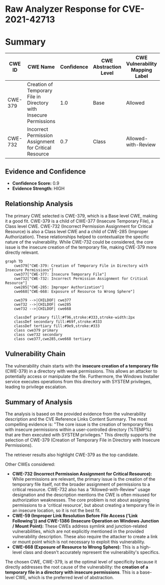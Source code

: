 # Raw Analyzer Response for CVE-2021-42713

# Summary
| CWE ID | CWE Name | Confidence | CWE Abstraction Level | CWE Vulnerability Mapping Label | CWE-Vulnerability Mapping Notes |
|---|---|---|---|---|---|
| CWE-379 | Creation of Temporary File in Directory with Insecure Permissions | 1.0 | Base | Allowed | Primary CWE |
| CWE-732 | Incorrect Permission Assignment for Critical Resource | 0.7 | Class | Allowed-with-Review | Secondary Candidate |

## Evidence and Confidence

*   **Confidence Score:** 0.9
*   **Evidence Strength:** HIGH

## Relationship Analysis
The primary CWE selected is CWE-379, which is a Base level CWE, making it a good fit. CWE-379 is a child of CWE-377 (Insecure Temporary File), a Class level CWE. CWE-732 (Incorrect Permission Assignment for Critical Resource) is also a Class level CWE and a child of CWE-285 (Improper Authorization). These relationships helped to contextualize the specific nature of the vulnerability. While CWE-732 could be considered, the core issue is the insecure creation of the temporary file, making CWE-379 more directly relevant.

```mermaid
graph TD
    cwe379["CWE-379: Creation of Temporary File in Directory with Insecure Permissions"]
    cwe377["CWE-377: Insecure Temporary File"]
    cwe732["CWE-732: Incorrect Permission Assignment for Critical Resource"]
    cwe285["CWE-285: Improper Authorization"]
    cwe668["CWE-668: Exposure of Resource to Wrong Sphere"]

    cwe379 -->|CHILDOF| cwe377
    cwe732 -->|CHILDOF| cwe285
    cwe732 -->|CHILDOF| cwe668

    classDef primary fill:#f96,stroke:#333,stroke-width:2px
    classDef secondary fill:#69f,stroke:#333
    classDef tertiary fill:#9e9,stroke:#333
    class cwe379 primary
    class cwe732 secondary
    class cwe377,cwe285,cwe668 tertiary
```

## Vulnerability Chain
The vulnerability chain starts with the **insecure creation of a temporary file** (CWE-379) in a directory with weak permissions. This allows an attacker to potentially access or manipulate the file. Furthermore, the Windows Installer service executes operations from this directory with SYSTEM privileges, leading to privilege escalation.

## Summary of Analysis
The analysis is based on the provided evidence from the vulnerability description and the CVE Reference Links Content Summary. The most compelling evidence is: "The core issue is the creation of temporary files with insecure permissions within a user-controlled directory (%TEMP%) that are then executed with SYSTEM privileges." This directly supports the selection of CWE-379 (Creation of Temporary File in Directory with Insecure Permissions).

The retriever results also highlight CWE-379 as the top candidate.

Other CWEs considered:

*   **CWE-732 (Incorrect Permission Assignment for Critical Resource):** While permissions are relevant, the primary issue is the creation of the temporary file itself, not the broader assignment of permissions to a critical resource. CWE-732 also has a "Allowed-with-Review" usage designation and the description mentions the CWE is often misused for authorization weaknesses. The core problem is not about assigning permissions to a 'critical resource', but about creating a temporary file in an insecure location, so it is not the best fit.
*   **CWE-59 (Improper Link Resolution Before File Access ('Link Following')) and CWE-1386 (Insecure Operation on Windows Junction / Mount Point):** These CWEs address symlink and junction-related vulnerabilities, which are not explicitly mentioned in the provided vulnerability description. These also require the attacker to create a link or mount point which is not necessary to exploit this vulnerability.
*   **CWE-668 (Exposure of Resource to Wrong Sphere):** This is a high-level class and doesn't accurately represent the vulnerability's specifics.

The chosen CWE, CWE-379, is at the optimal level of specificity because it directly addresses the root cause of the vulnerability: the **creation of a temporary file in a directory with insecure permissions**. This is a base-level CWE, which is the preferred level of abstraction.